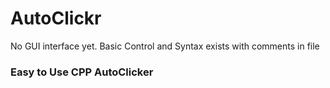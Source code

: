 ﻿# AutoClickr

No GUI interface yet. Basic Control and Syntax exists with comments in file

 
<h3/> Easy to Use CPP AutoClicker </h3>
